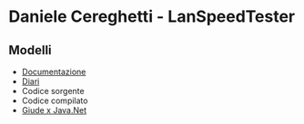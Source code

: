 # Daniele Cereghetti - LanSpeedTester


## Modelli
- [Documentazione](Documentazione)
- [Diari](Diario)
- Codice sorgente
- Codice compilato
- [Giude x Java.Net](Training/java.net.txt)
